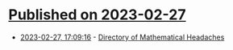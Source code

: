 # [Published on 2023-02-27](index.md)

* [2023-02-27, 17:09:16](https://lobste.rs/s/exsdcx/directory_mathematical_headaches) - [Directory of Mathematical Headaches](https://docs.google.com/document/d/1JZmjIiqJikVD69y5ZY8w0V8MI47lBdH1DrhLiBeKQh8/edit)
